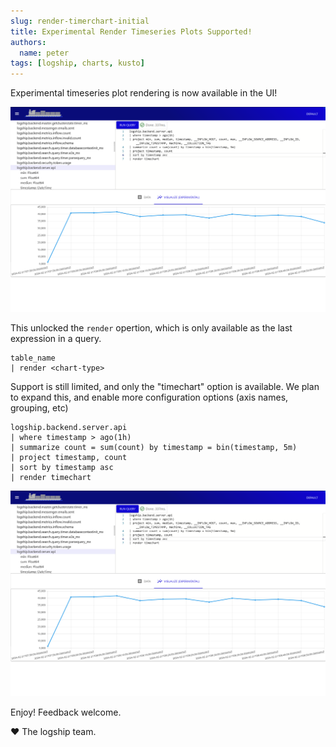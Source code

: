 ```yaml
---
slug: render-timerchart-initial
title: Experimental Render Timeseries Plots Supported!
authors:
  name: peter
tags: [logship, charts, kusto]
---
```


Experimental timeseries plot rendering is now available in the UI! 

![Timechart basic](..//static/img/screenshots/2024-02-21/logship-timechart-basic.png)

This unlocked the `render` opertion, which is only available as the last expression in a query.

```kusto
table_name
| render <chart-type>
```

Support is still limited, and only the "timechart" option is available. We plan to expand this, and enable more configuration options (axis names, grouping, etc)

```kusto
logship.backend.server.api
| where timestamp > ago(1h)
| summarize count = sum(count) by timestamp = bin(timestamp, 5m)
| project timestamp, count
| sort by timestamp asc
| render timechart
```

![Timechart gif](..//static/img/screenshots/2024-02-21/logship-timechart-basic.png)

Enjoy! Feedback welcome. 

:heart: The logship team.